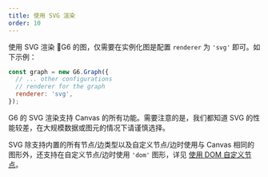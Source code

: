 ```yaml
---
title: 使用 SVG 渲染
order: 10
---
```


使用 SVG 渲染 G6 的图，仅需要在实例化图是配置 `renderer` 为 `'svg'` 即可。如下示例：

```javascript
const graph = new G6.Graph({
  // ... other configurations
  // renderer for the graph
  renderer: 'svg',
});
```

G6 的 SVG 渲染支持 Canvas 的所有功能。需要注意的是，我们都知道 SVG 的性能较差，在大规模数据或图元的情况下请谨慎选择。

SVG 除支持内置的所有节点/边类型以及自定义节点/边时使用与 Canvas 相同的图形外，还支持在自定义节点/边时使用 `'dom'` 图形，详见 [使用 DOM 自定义节点](/zh/docs/manual/advanced/custom-node/#5-使用-dom-自定义节点)。
